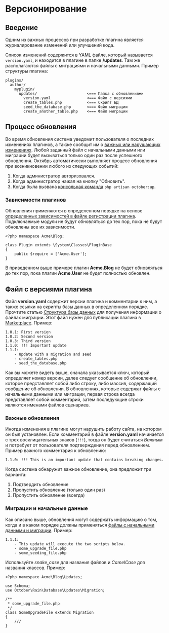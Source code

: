 # Версионирование

<a name="introduction" class="anchor"></a>
## Введение

Одним из важных процессов при разработке плагина является журналирование изменений или улучшений кода.

Список изменений содержится в YAML файле, который называется `version.yaml`, и находится в плагине в папке **/updates**. Там же располагаются файлы с миграциями и начальными данными. Пример структуры плагина:

    plugins/
      author/
        myplugin/
          updates/                      <=== Папка с обновлениями
            version.yaml                <=== Файл с версиями
            create_tables.php           <=== Скрипт БД
            seed_the_database.php       <=== Файл миграции
            create_another_table.php    <=== Файл миграции

<a name="update-process" class="anchor"></a>
## Процесс обновления

Во время обновления система уведомит пользователя о последних изменениях плагинов, а также сообщит им о [важных или нарушающих изменениях](#important-updates). Любой заданный файл с начальными данными или миграции будет вызываться только один раз после успешного обновления. Октябрь автоматически выполняет процесс обновления при возникновении любого из следующих событий:

1. Когда администратор авторизовался.
1. Когда администратор нажал на кнопку "Обновить".
1. Когда была вызвана [консольная команда](../console/commands#console-up-command) `php artisan october:up`.

<a name="plugin-depedencies" class="anchor"></a>
### Зависимости плагинов

Обновления применяются в определенном порядке на основе [определенных зависимостей в файле регистрации плагина](./files/registration#dependency-definition). Подключаемые модули не будут обновляться до тех пор, пока не будут обновлены все их зависимости.

    <?php namespace Acme\Blog;

    class Plugin extends \System\Classes\PluginBase
    {
        public $require = ['Acme.User'];
    }

В приведенном выше примере плагин **Acme.Blog** не будет обновляться до тех пор, пока плагин **Acme.User** не будет полностью обновлен.

<a name="version-file" class="anchor"></a>
## Файл с версиями плагина

Файл **version.yaml** содержит версии плагина и комментарии к ним, а также ссылки на скрипты базы данных в определенном порядке. Прочтите статью [Структура базы данных](./database/structure) для получения информации о файлах миграции. Этот файл нужен для публикации плагина в [Marketplace](http://octobercms.com/help/site/marketplace). Пример:

    1.0.1: First version
    1.0.2: Second version
    1.0.3: Third version
    1.1.0: !!! Important update
    1.1.1:
        - Update with a migration and seed
        - create_tables.php
        - seed_the_database.php

Как вы можете видеть выше, сначала указывается ключ, который определяет номер версии, далее следует сообщение об обновлении, которое представляет собой либо строку, либо массив, содержащий сообщение об обновлении. В обновлениях, которые содержат файлы с начальными данными или миграции, первая строка всегда представляет собой комментарий, затем последующие строки являются именами файлов сценариев.

<a name="important-updates" class="anchor"></a>
### Важные обновления

Иногда изменения в плагине могут нарушить работу сайта, на котором он был установлен. Если комментарий в файле **version.yaml** начинается с трех восклицательных знаков (`!!!`), тогда он будет считаться *Важным* и потребует от пользователя подтверждения перед обновлением. Пример важного комментария к обновлению:

    1.1.0: !!! This is an important update that contains breaking changes.

Когда система обнаружит важное обновление, она предложит три варианта:

1. Подтвердить обновление
1. Пропустить обновление (только один раз)
1. Пропустить обновление (всегда)

<a name="migration-seed-files" class="anchor"></a>
### Миграции и начальные данные

Как описано выше, обновления могут содержать информацию о том, когда и в каком порядке должны применяться [файлы с начальными данными и миграции](./database/structure). Пример:

    1.1.1:
        - This update will execute the two scripts below.
        - some_upgrade_file.php
        - some_seeding_file.php

Используйте *snake_case* для названия файлов и *CamelCase* для названия классов. Пример:

    <?php namespace Acme\Blog\Updates;

    use Schema;
    use October\Rain\Database\Updates\Migration;

    /**
     * some_upgrade_file.php
     */
    class SomeUpgradeFile extends Migration
    {
        ///
    }
